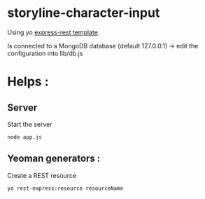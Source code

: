 storyline-character-input
=========================


Using yo [express-rest template](https://github.com/brianviveiros/generator-rest-express).

Is connected to a MongoDB database (default 127.0.0.1) -> edit the configuration into lib/db.js

Helps :
=======
Server
------
Start the server

    node app.js

Yeoman generators :
-------------------
Create a REST resource

    yo rest-express:resource resourceName 

